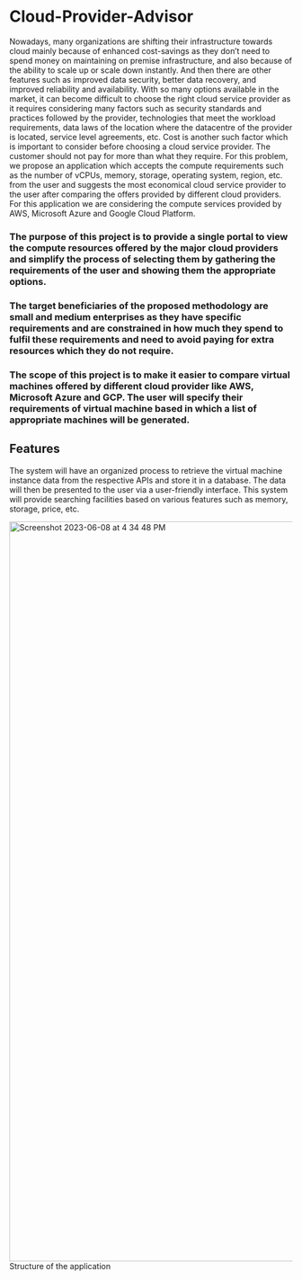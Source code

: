 # Cloud-Provider-Advisor

Nowadays, many organizations are shifting their infrastructure towards cloud mainly because of enhanced cost-savings as they don’t need to spend money on maintaining on premise infrastructure, and also because of the ability to scale up or scale down instantly. And then there are other features such as improved data security, better data recovery, and improved reliability and availability.
With so many options available in the market, it can become difficult to choose the right cloud service provider as it requires considering many factors such as security standards and practices followed by the provider, technologies that meet the workload requirements, data laws of the location where the datacentre of the provider is located, service level agreements, etc. Cost is another such factor which is important to consider before choosing a cloud service provider. The customer should not pay for more than what they require. For this problem, we propose an application which accepts the compute requirements such as the number of vCPUs, memory, storage, operating system, region, etc. from the user and suggests the most economical cloud service provider to the user after comparing the offers provided by different cloud providers. For this application we are considering the compute services provided by AWS, Microsoft Azure and Google Cloud Platform.

### The purpose of this project is to provide a single portal to view the compute resources offered by the major cloud providers and simplify the process of selecting them by gathering the requirements of the user and showing them the appropriate options.

### The target beneficiaries of the proposed methodology are small and medium enterprises as they have specific requirements and are constrained in how much they spend to fulfil these requirements and need to avoid paying for extra resources which they do not require.

### The scope of this project is to make it easier to compare virtual machines offered by different cloud provider like AWS, Microsoft Azure and GCP. The user will specify their requirements of virtual machine based in which a list of appropriate machines will be generated.

## Features
The system will have an organized process to retrieve the virtual machine instance data from the respective APIs and store it in a database. The data will then be presented to the user via a user-friendly interface. This system will provide searching facilities based on various features such as memory, storage, price, etc.

<img width="1317" alt="Screenshot 2023-06-08 at 4 34 48 PM" src="https://github.com/Kunal2703/Cloud-Provider-Advisor/assets/78562069/0d35e147-c619-43f8-aabd-c7a7d108fc96">
<br />Structure of the application
